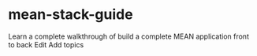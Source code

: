 # mean-stack-guide

Learn a complete walkthrough of build a complete MEAN application front to back Edit
Add topics

